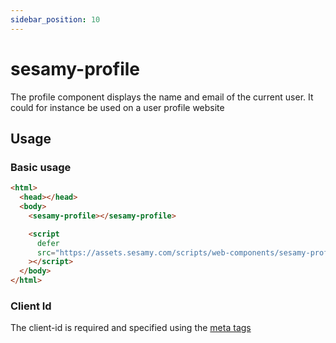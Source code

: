 ```yaml
---
sidebar_position: 10
---
```


# sesamy-profile

The profile component displays the name and email of the current user. It could for instance be used on a user profile website

## Usage

### Basic usage

```html
<html>
  <head></head>
  <body>
    <sesamy-profile></sesamy-profile>

    <script
      defer
      src="https://assets.sesamy.com/scripts/web-components/sesamy-profile.min.js"
    ></script>
  </body>
</html>
```

### Client Id

The client-id is required and specified using the [meta tags](/docs/news-widget/meta-tags.md)
